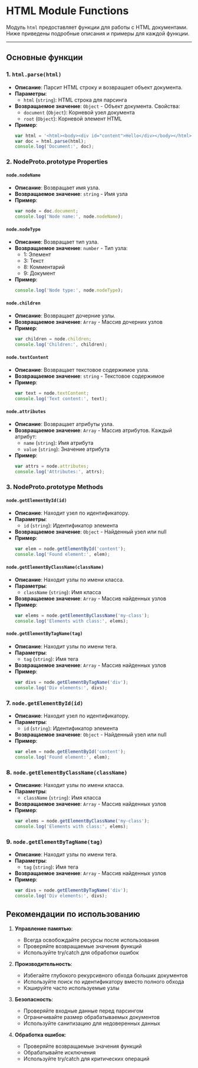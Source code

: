 # HTML Module Functions

Модуль `html` предоставляет функции для работы с HTML документами. Ниже приведены подробные описания и примеры для каждой функции.

---

## Основные функции

### 1. **`html.parse(html)`**

- **Описание**: Парсит HTML строку и возвращает объект документа.
- **Параметры**:
  - `html` (`string`): HTML строка для парсинга
- **Возвращаемое значение**: `Object` - Объект документа. Свойства:
  - `document` (`Object`): Корневой узел документа
  - `root` (`Object`): Корневой элемент HTML
- **Пример**:
    ```js
    var html = '<html><body><div id="content">Hello</div></body></html>';
    var doc = html.parse(html);
    console.log('Document:', doc);
    ```

### 2. **NodeProto.prototype Properties**

#### `node.nodeName`
- **Описание**: Возвращает имя узла.
- **Возвращаемое значение**: `string` - Имя узла
- **Пример**:
    ```js
    var node = doc.document;
    console.log('Node name:', node.nodeName);
    ```

#### `node.nodeType`
- **Описание**: Возвращает тип узла.
- **Возвращаемое значение**: `number` - Тип узла:
  - 1: Элемент
  - 3: Текст
  - 8: Комментарий
  - 9: Документ
- **Пример**:
    ```js
    console.log('Node type:', node.nodeType);
    ```

#### `node.children`
- **Описание**: Возвращает дочерние узлы.
- **Возвращаемое значение**: `Array` - Массив дочерних узлов
- **Пример**:
    ```js
    var children = node.children;
    console.log('Children:', children);
    ```

#### `node.textContent`
- **Описание**: Возвращает текстовое содержимое узла.
- **Возвращаемое значение**: `string` - Текстовое содержимое
- **Пример**:
    ```js
    var text = node.textContent;
    console.log('Text content:', text);
    ```

#### `node.attributes`
- **Описание**: Возвращает атрибуты узла.
- **Возвращаемое значение**: `Array` - Массив атрибутов. Каждый атрибут:
  - `name` (`string`): Имя атрибута
  - `value` (`string`): Значение атрибута
- **Пример**:
    ```js
    var attrs = node.attributes;
    console.log('Attributes:', attrs);
    ```


### 3. **NodeProto.prototype Methods**

#### `node.getElementById(id)`
- **Описание**: Находит узел по идентификатору.
- **Параметры**:
  - `id` (`string`): Идентификатор элемента
- **Возвращаемое значение**: `Object` - Найденный узел или null
- **Пример**:
    ```js
    var elem = node.getElementById('content');
    console.log('Found element:', elem);
    ```

#### `node.getElementByClassName(className)`
- **Описание**: Находит узлы по имени класса.
- **Параметры**:
  - `className` (`string`): Имя класса
- **Возвращаемое значение**: `Array` - Массив найденных узлов
- **Пример**:
    ```js
    var elems = node.getElementByClassName('my-class');
    console.log('Elements with class:', elems);
    ```

#### `node.getElementByTagName(tag)`
- **Описание**: Находит узлы по имени тега.
- **Параметры**:
  - `tag` (`string`): Имя тега
- **Возвращаемое значение**: `Array` - Массив найденных узлов
- **Пример**:
    ```js
    var divs = node.getElementByTagName('div');
    console.log('Div elements:', divs);
    ```


### 7. **`node.getElementById(id)`**

- **Описание**: Находит узел по идентификатору.
- **Параметры**:
  - `id` (`string`): Идентификатор элемента
- **Возвращаемое значение**: `Object` - Найденный узел или null
- **Пример**:
    ```js
    var elem = node.getElementById('content');
    console.log('Found element:', elem);
    ```

### 8. **`node.getElementByClassName(className)`**

- **Описание**: Находит узлы по имени класса.
- **Параметры**:
  - `className` (`string`): Имя класса
- **Возвращаемое значение**: `Array` - Массив найденных узлов
- **Пример**:
    ```js
    var elems = node.getElementByClassName('my-class');
    console.log('Elements with class:', elems);
    ```

### 9. **`node.getElementByTagName(tag)`**

- **Описание**: Находит узлы по имени тега.
- **Параметры**:
  - `tag` (`string`): Имя тега
- **Возвращаемое значение**: `Array` - Массив найденных узлов
- **Пример**:
    ```js
    var divs = node.getElementByTagName('div');
    console.log('Div elements:', divs);
    ```

## Рекомендации по использованию

1. **Управление памятью**:
   - Всегда освобождайте ресурсы после использования
   - Проверяйте возвращаемые значения функций
   - Используйте try/catch для обработки ошибок

2. **Производительность**:
   - Избегайте глубокого рекурсивного обхода больших документов
   - Используйте поиск по идентификатору вместо полного обхода
   - Кэшируйте часто используемые узлы

3. **Безопасность**:
   - Проверяйте входные данные перед парсингом
   - Ограничивайте размер обрабатываемых документов
   - Используйте санитизацию для недоверенных данных

4. **Обработка ошибок**:
   - Проверяйте возвращаемые значения функций
   - Обрабатывайте исключения
   - Используйте try/catch для критических операций
